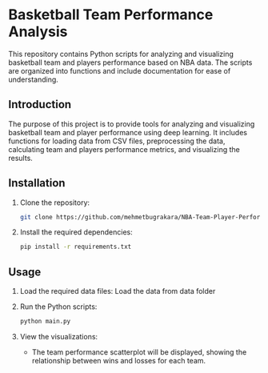 # Basketball Team Performance Analysis

This repository contains Python scripts for analyzing and visualizing basketball team and players performance based on NBA data. The scripts are organized into functions and include documentation for ease of understanding.

## Introduction
The purpose of this project is to provide tools for analyzing and visualizing basketball team and player performance using deep learning. It includes functions for loading data from CSV files, preprocessing the data, calculating team and players performance metrics, and visualizing the results.

## Installation
1. Clone the repository:
    ```bash
    git clone https://github.com/mehmetbugrakara/NBA-Team-Player-Performans-Analysis
    ```
2. Install the required dependencies:
    ```bash
    pip install -r requirements.txt
    ```
## Usage
1. Load the required data files:
    Load the data from data folder

2. Run the Python scripts:
    ```bash
    python main.py
    ```
3. View the visualizations:
    - The team performance scatterplot will be displayed, showing the relationship between wins and losses for each team.

